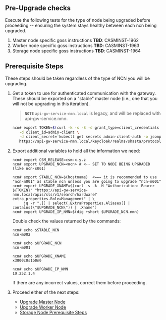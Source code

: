 <h2 id="pre-upgrade-checks">Pre-Upgrade checks</h2>

Execute the following tests for the type of node being upgraded before proceeding -- ensuring the system stays healthy between each ncn being upgraded.

1. Master node specific goss instructions
   **TBD**: CASMINST-1962
1. Worker node specific goss instructions
   **TBD**: CASMINST-1963
1. Storage node specific goss instructions
   **TBD**: CASMINST-1964

<h2 id="prerequisite-steps">Prerequisite Steps</h2>

These steps should be taken regardless of the type of NCN you will be upgrading.

1. Get a token to use for authenticated communication with the gateway. These should be exported on a "stable" master
   node (i.e., one that you will not be upgrading in this iteration).
   > **`NOTE`** `api-gw-service-nmn.local` is legacy, and will be replaced with api-gw-service.nmn.

   ```bash
   ncn# export TOKEN=$(curl -k -s -S -d grant_type=client_credentials \
      -d client_id=admin-client \
      -d client_secret=`kubectl get secrets admin-client-auth -o jsonpath='{.data.client-secret}' | base64 -d` \
      https://api-gw-service-nmn.local/keycloak/realms/shasta/protocol/openid-connect/token | jq -r '.access_token')

2. Export additional variables to hold all the information we need:

    ```text
    ncn# export CSM_RELEASE=csm-x.y.z
    ncn# export UPGRADE_NCN=<ncn> # <-- SET TO NODE BEING UPGRADED (like ncn-s001)
   
    ncn# export STABLE_NCN=$(hostname)  <=== it is recommended to use "ncn-m001" as stable ncn unless you are going to upgrade "ncn-m001"
    ncn# export UPGRADE_XNAME=$(curl -s -k -H "Authorization: Bearer ${TOKEN}" "https://api-gw-service-nmn.local/apis/sls/v1/search/hardware?extra_properties.Role=Management" | \
         jq -r ".[] | select(.ExtraProperties.Aliases[] | contains(\"$UPGRADE_NCN\")) | .Xname")
    ncn# export UPGRADE_IP_NMN=$(dig +short $UPGRADE_NCN.nmn)
    ```

    Double check the values returned by the commands:

    ```text
    ncn# echo $STABLE_NCN
    ncn-m002
   
    ncn# echo $UPGRADE_NCN
    ncn-m001
   
    ncn# echo $UPGRADE_XNAME
    x3000c0s1b0n0
   
    ncn# echo $UPGRADE_IP_NMN
    10.252.1.4
    ```

    If there are any incorrect values, correct them before proceeding.

3. Proceed either of the next steps:
   - [Upgrade Master Node](../stage3/k8s-master-node-upgrade.md)
   - [Upgrade Worker Node](../stage3/k8s-worker-node-upgrade.md)
   - [Storage Node Prerequisite Steps](../stage2/storage-prerequisite-steps.md)
